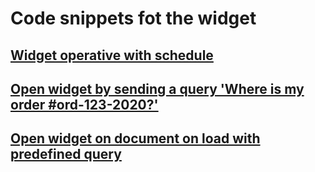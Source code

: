 # Code snippets fot the widget

## [Widget operative with schedule](./widget_with_time_schedules)
## [Open widget by sending a query 'Where is my order #ord-123-2020?'](./widget_open_with_query)
## [Open widget on document on load with predefined query](./widget_open_with_query_from_search_bar)